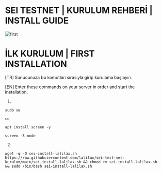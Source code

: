 # SEI TESTNET | KURULUM REHBERİ | INSTALL GUIDE
![first](https://cdn.discordapp.com/attachments/987875932129886231/987875966070161458/seicover.jpg)

# İLK KURULUM | FIRST INSTALLATION

[TR]
Sunucunuza bu komutları sırasıyla girip kurulama başlayın.

[EN]
Enter these commands on your server in order and start the installation.

1.
`sudo su`
 
`cd`
  
`apt install screen -y`
 
`screen -S node`


2.
`wget -q -O sei-install-lalilax.sh https://raw.githubusercontent.com/lalilax/sei-test-net-kurulum/main/sei-install-lalilax.sh && chmod +x sei-install-lalilax.sh && sudo /bin/bash sei-install-lalilax.sh`

